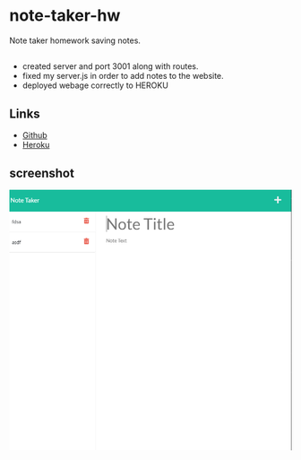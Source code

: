 # note-taker-hw 
Note taker homework saving notes.

##
* created server and port 3001 along with routes.
* fixed my server.js in order to add notes to the website.
* deployed webage correctly to HEROKU

## Links
- [Github](https://github.com/LilAdobe/note-take-hw)
- [Heroku](https://floating-spire-69545.herokuapp.com/)

## screenshot

<img src="./assets/capforhw.png">